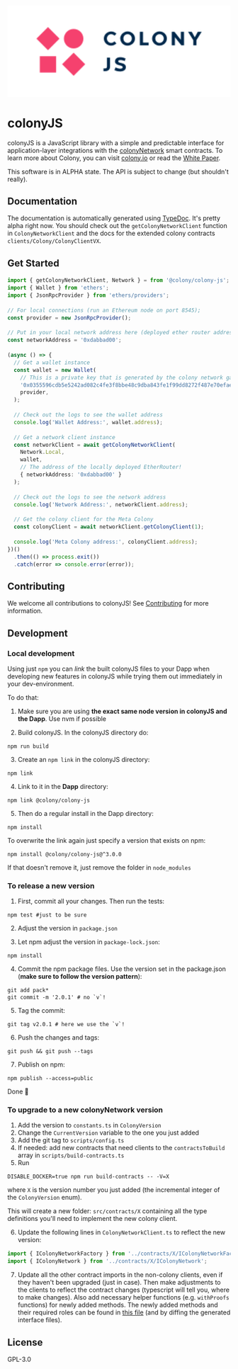 <div align="center">
  <img src="media/colonyJS_color.svg" width="600" />
</div>

# colonyJS

colonyJS is a JavaScript library with a simple and predictable interface for application-layer integrations with the [colonyNetwork](https://github.com/JoinColony/colonyNetwork) smart contracts. To learn more about Colony, you can visit [colony.io](https://colony.io/) or read the [White Paper](https://colony.io/whitepaper.pdf).

This software is in ALPHA state. The API is subject to change (but shouldn't really).

## Documentation

The documentation is automatically generated using [TypeDoc](https://github.com/TypeStrong/typedoc). It's pretty alpha right now. You should check out the `getColonyNetworkClient` function in `ColonyNetworkClient` and the docs for the extended colony contracts `clients/Colony/ColonyClientVX`.

## Get Started

```ts
import { getColonyNetworkClient, Network } = from '@colony/colony-js';
import { Wallet } from 'ethers';
import { JsonRpcProvider } from 'ethers/providers';

// For local connections (run an Ethereum node on port 8545);
const provider = new JsonRpcProvider();

// Put in your local network address here (deployed ether router address)
const networkAddress = '0xdabbad00';

(async () => {
  // Get a wallet instance
  const wallet = new Wallet(
    // This is a private key that is generated by the colony network ganache instance
    '0x0355596cdb5e5242ad082c4fe3f8bbe48c9dba843fe1f99dd8272f487e70efae',
    provider,
  );

  // Check out the logs to see the wallet address
  console.log('Wallet Address:', wallet.address);

  // Get a network client instance
  const networkClient = await getColonyNetworkClient(
    Network.Local,
    wallet,
    // The address of the locally deployed EtherRouter!
    { networkAddress: '0xdabbad00' }
  );

  // Check out the logs to see the network address
  console.log('Network Address:', networkClient.address);

  // Get the colony client for the Meta Colony
  const colonyClient = await networkClient.getColonyClient(1);

  console.log('Meta Colony address:', colonyClient.address);
})()
  .then(() => process.exit())
  .catch(error => console.error(error));

```

## Contributing

We welcome all contributions to colonyJS! See [Contributing](https://github.com/JoinColony/colonyJS/blob/master/CONTRIBUTING.md) for more information.

## Development

### Local development

Using just `npm` you can _link_ the built colonyJS files to your Dapp when developing new features in colonyJS while trying them out immediately in your dev-environment.

To do that:

1) Make sure you are using **the exact same node version in colonyJS and the Dapp**. Use nvm if possible

2) Build colonyJS. In the colonyJS directory do:

```shell
npm run build
```

3) Create an `npm link` in the colonyJS directory:

```shell
npm link
```

4) Link to it in the **Dapp** directory:

```shell
npm link @colony/colony-js
```

5) Then do a regular install in the Dapp directory:

```shell
npm install
```

To overwrite the link again just specify a version that exists on npm:

```shell
npm install @colony/colony-js@^3.0.0
```

If that doesn't remove it, just remove the folder in `node_modules`

### To release a new version

1) First, commit all your changes. Then run the tests:

```shell
npm test #just to be sure
```

2) Adjust the version in `package.json`

3) Let npm adjust the version in `package-lock.json`:

```shell
npm install
```

4) Commit the npm package files. Use the version set in the package.json (**make sure to follow the version pattern**):

```shell
git add pack*
git commit -m '2.0.1' # no `v`!
```

5) Tag the commit:

```shell
git tag v2.0.1 # here we use the `v`!
```

6) Push the changes and tags:

```shell
git push && git push --tags
```

7) Publish on npm:

```
npm publish --access=public 
```

Done 🎊

### To upgrade to a new colonyNetwork version

1) Add the version to `constants.ts` in `ColonyVersion`
2) Change the `CurrentVersion` variable to the one you just added
3) Add the git tag to `scripts/config.ts`
4) If needed: add new contracts that need clients to the `contractsToBuild` array in `scripts/build-contracts.ts`
5) Run
```shell
DISABLE_DOCKER=true npm run build-contracts -- -V=X
```

where `X` is the version number you just added (the incremental integer of the `ColonyVersion` enum).

This will create a new folder: `src/contracts/X` containing all the type definitions you'll need to implement the new colony client.

6) Update the following lines in `ColonyNetworkClient.ts` to reflect the new version:

```ts
import { IColonyNetworkFactory } from '../contracts/X/IColonyNetworkFactory';
import { IColonyNetwork } from '../contracts/X/IColonyNetwork';
```

7) Update all the other contract imports in the non-colony clients, even if they haven't been upgraded (just in case). Then make adjustments to the clients to reflect the contract changes (typescript will tell you, where to make changes). Also add necessary helper functions (e.g. `withProofs` functions) for newly added methods. The newly added methods and their required roles can be found in [this file](https://github.com/JoinColony/colonyNetwork/blob/develop/contracts/colony/ColonyAuthority.sol) (and by diffing the generated interface files).


## License

GPL-3.0
